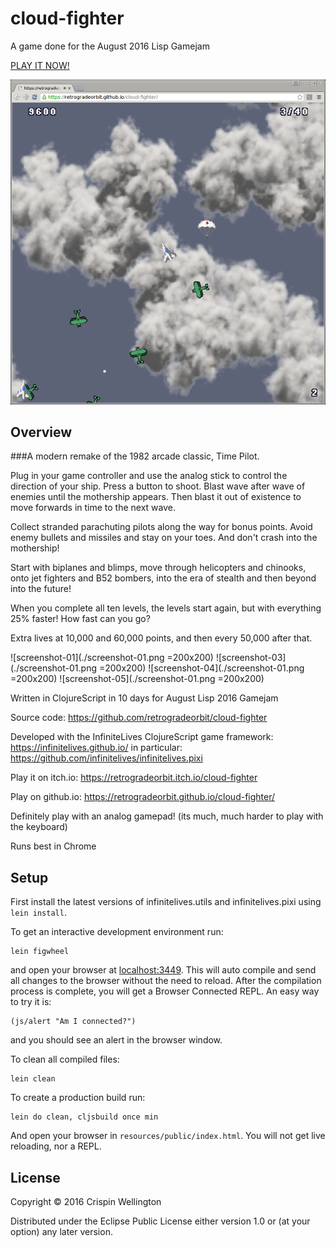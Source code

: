 # cloud-fighter

A game done for the August 2016 Lisp Gamejam

[PLAY IT NOW!](https://retrogradeorbit.github.io/cloud-fighter/)

![Title screen](./screenshot-02.png)

## Overview

###A modern remake of the 1982 arcade classic, Time Pilot.

Plug in your
game controller and use the analog stick to control the direction of
your ship. Press a button to shoot. Blast wave after wave of enemies
until the mothership appears. Then blast it out of existence to move
forwards in time to the next wave.

Collect stranded parachuting pilots along the way for bonus
points. Avoid enemy bullets and missiles and stay on your toes. And
don't crash into the mothership!

Start with biplanes and blimps, move through helicopters and chinooks,
onto jet fighters and B52 bombers, into the era of stealth and then
beyond into the future!

When you complete all ten levels, the levels start again, but with
everything 25% faster! How fast can you go?

Extra lives at 10,000 and 60,000 points, and then every 50,000 after
that.

![screenshot-01](./screenshot-01.png =200x200) ![screenshot-03](./screenshot-01.png =200x200) ![screenshot-04](./screenshot-01.png =200x200) ![screenshot-05](./screenshot-01.png =200x200)

Written in ClojureScript in 10 days for August Lisp 2016 Gamejam

Source code: https://github.com/retrogradeorbit/cloud-fighter

Developed with the InfiniteLives ClojureScript game framework:
https://infinitelives.github.io/ in particular:
https://github.com/infinitelives/infinitelives.pixi

Play it on itch.io: https://retrogradeorbit.itch.io/cloud-fighter

Play on github.io: https://retrogradeorbit.github.io/cloud-fighter/

Definitely play with an analog gamepad!  (its much, much harder to
play with the keyboard)

Runs best in Chrome

## Setup

First install the latest versions of infinitelives.utils and
infinitelives.pixi using `lein install`.

To get an interactive development environment run:

    lein figwheel

and open your browser at [localhost:3449](http://localhost:3449/).
This will auto compile and send all changes to the browser without the
need to reload. After the compilation process is complete, you will
get a Browser Connected REPL. An easy way to try it is:

    (js/alert "Am I connected?")

and you should see an alert in the browser window.

To clean all compiled files:

    lein clean

To create a production build run:

    lein do clean, cljsbuild once min

And open your browser in `resources/public/index.html`. You will not
get live reloading, nor a REPL.

## License

Copyright © 2016 Crispin Wellington

Distributed under the Eclipse Public License either version 1.0 or (at your option) any later version.
